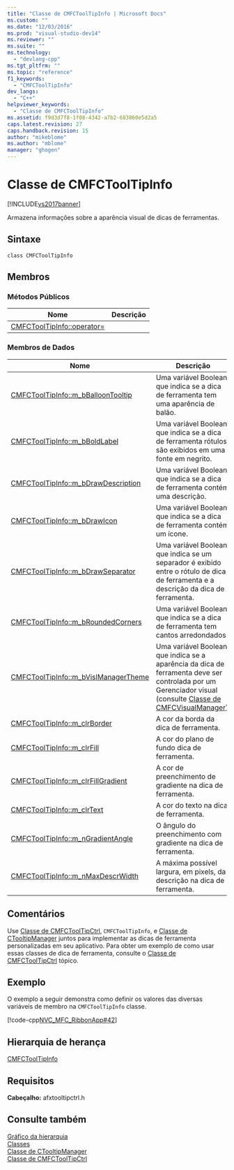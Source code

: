 ```yaml
---
title: "Classe de CMFCToolTipInfo | Microsoft Docs"
ms.custom: ""
ms.date: "12/03/2016"
ms.prod: "visual-studio-dev14"
ms.reviewer: ""
ms.suite: ""
ms.technology: 
  - "devlang-cpp"
ms.tgt_pltfrm: ""
ms.topic: "reference"
f1_keywords: 
  - "CMFCToolTipInfo"
dev_langs: 
  - "C++"
helpviewer_keywords: 
  - "Classe de CMFCToolTipInfo"
ms.assetid: f9d3d7f8-1f08-4342-a7b2-683860e5d2a5
caps.latest.revision: 27
caps.handback.revision: 15
author: "mikeblome"
ms.author: "mblome"
manager: "ghogen"
---
```

# Classe de CMFCToolTipInfo
[!INCLUDE[vs2017banner](../../assembler/inline/includes/vs2017banner.md)]

Armazena informações sobre a aparência visual de dicas de ferramentas.  
  
## Sintaxe  
  
```  
class CMFCToolTipInfo  
```  
  
## Membros  
  
### Métodos Públicos  
  
|Nome|Descrição|  
|----------|---------------|  
|[CMFCToolTipInfo::operator\=](../Topic/CMFCToolTipInfo::operator=.md)||  
  
### Membros de Dados  
  
|Nome|Descrição|  
|----------|---------------|  
|[CMFCToolTipInfo::m\_bBalloonTooltip](../Topic/CMFCToolTipInfo::m_bBalloonTooltip.md)|Uma variável Boolean que indica se a dica de ferramenta tem uma aparência de balão.|  
|[CMFCToolTipInfo::m\_bBoldLabel](../Topic/CMFCToolTipInfo::m_bBoldLabel.md)|Uma variável Boolean que indica se a dica de ferramenta rótulos são exibidos em uma fonte em negrito.|  
|[CMFCToolTipInfo::m\_bDrawDescription](../Topic/CMFCToolTipInfo::m_bDrawDescription.md)|Uma variável Boolean que indica se a dica de ferramenta contém uma descrição.|  
|[CMFCToolTipInfo::m\_bDrawIcon](../Topic/CMFCToolTipInfo::m_bDrawIcon.md)|Uma variável Boolean que indica se a dica de ferramenta contém um ícone.|  
|[CMFCToolTipInfo::m\_bDrawSeparator](../Topic/CMFCToolTipInfo::m_bDrawSeparator.md)|Uma variável Boolean que indica se um separador é exibido entre o rótulo de dica de ferramenta e a descrição da dica de ferramenta.|  
|[CMFCToolTipInfo::m\_bRoundedCorners](../Topic/CMFCToolTipInfo::m_bRoundedCorners.md)|Uma variável Boolean que indica se a dica de ferramenta tem cantos arredondados.|  
|[CMFCToolTipInfo::m\_bVislManagerTheme](../Topic/CMFCToolTipInfo::m_bVislManagerTheme.md)|Uma variável Boolean que indica se a aparência da dica de ferramenta deve ser controlada por um Gerenciador visual \(consulte [Classe de CMFCVisualManager](../../mfc/reference/cmfcvisualmanager-class.md)\).|  
|[CMFCToolTipInfo::m\_clrBorder](../Topic/CMFCToolTipInfo::m_clrBorder.md)|A cor da borda da dica de ferramenta.|  
|[CMFCToolTipInfo::m\_clrFill](../Topic/CMFCToolTipInfo::m_clrFill.md)|A cor do plano de fundo dica de ferramenta.|  
|[CMFCToolTipInfo::m\_clrFillGradient](../Topic/CMFCToolTipInfo::m_clrFillGradient.md)|A cor de preenchimento de gradiente na dica de ferramenta.|  
|[CMFCToolTipInfo::m\_clrText](../Topic/CMFCToolTipInfo::m_clrText.md)|A cor do texto na dica de ferramenta.|  
|[CMFCToolTipInfo::m\_nGradientAngle](../Topic/CMFCToolTipInfo::m_nGradientAngle.md)|O ângulo do preenchimento com gradiente na dica de ferramenta.|  
|[CMFCToolTipInfo::m\_nMaxDescrWidth](../Topic/CMFCToolTipInfo::m_nMaxDescrWidth.md)|A máxima possível largura, em pixels, da descrição na dica de ferramenta.|  
  
## Comentários  
 Use [Classe de CMFCToolTipCtrl](../../mfc/reference/cmfctooltipctrl-class.md), `CMFCToolTipInfo`, e [Classe de CTooltipManager](../../mfc/reference/ctooltipmanager-class.md) juntos para implementar as dicas de ferramenta personalizadas em seu aplicativo.  Para obter um exemplo de como usar essas classes de dica de ferramenta, consulte o [Classe de CMFCToolTipCtrl](../../mfc/reference/cmfctooltipctrl-class.md) tópico.  
  
## Exemplo  
 O exemplo a seguir demonstra como definir os valores das diversas variáveis de membro na `CMFCToolTipInfo` classe.  
  
 [!code-cpp[NVC_MFC_RibbonApp#42](../../mfc/reference/codesnippet/CPP/cmfctooltipinfo-class_1.cpp)]  
  
## Hierarquia de herança  
 [CMFCToolTipInfo](../../mfc/reference/cmfctooltipinfo-class.md)  
  
## Requisitos  
 **Cabeçalho:** afxtooltipctrl.h  
  
## Consulte também  
 [Gráfico da hierarquia](../../mfc/hierarchy-chart.md)   
 [Classes](../Topic/MFC%20Classes.md)   
 [Classe de CTooltipManager](../../mfc/reference/ctooltipmanager-class.md)   
 [Classe de CMFCToolTipCtrl](../../mfc/reference/cmfctooltipctrl-class.md)